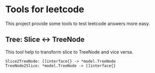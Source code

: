 # Tools for leetcode
This project provide some tools to test leetcode answers more easy.

## Tree: Slice <-> TreeNode
This tool help to transform slice to TreeNode and vice versa.
```
Slice2TreeNode: []interface{} -> *model.TreeNode
TreeNode2Slice: *model.TreeNode -> []interface{}
```
